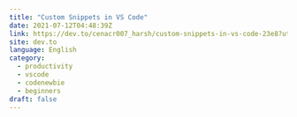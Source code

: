 ```yaml
---
title: "Custom Snippets in VS Code"
date: 2021-07-12T04:48:39Z
link: https://dev.to/cenacr007_harsh/custom-snippets-in-vs-code-23e8?utm_medium=RSS&utm_source=news.12bit.vn
site: dev.to
language: English
category:
  - productivity
  - vscode
  - codenewbie
  - beginners
draft: false
---
```


